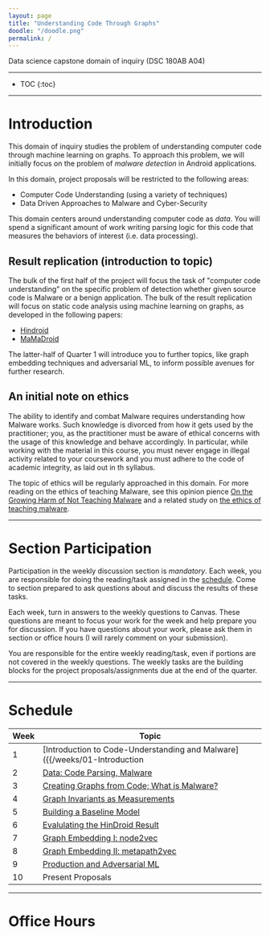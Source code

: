 ```yaml
---
layout: page
title: "Understanding Code Through Graphs"
doodle: "/doodle.png"
permalink: /
---
```


Data science capstone domain of inquiry (DSC 180AB A04)

---
* TOC
{:toc}

---

# Introduction

This domain of inquiry studies the problem of understanding computer
code through machine learning on graphs. To approach this problem, we
will initially focus on the problem of *malware detection* in Android
applications.

In this domain, project proposals will be restricted to the following
areas:
* Computer Code Understanding (using a variety of techniques)
* Data Driven Approaches to Malware and Cyber-Security

This domain centers around understanding computer code as *data*. You
will spend a significant amount of work writing parsing logic for this
code that measures the behaviors of interest (i.e. data processing).

## Result replication (introduction to topic)

The bulk of the first half of the project will focus the task of
"computer code understanding" on the specific problem of detection
whether given source code is Malware or a benign application. The bulk
of the result replication will focus on static code analysis using
machine learning on graphs, as developed in the following papers:
* [Hindroid](https://www.cse.ust.hk/~yqsong/papers/2017-KDD-HINDROID.pdf)
* [MaMaDroid](https://arxiv.org/pdf/1612.04433.pdf)

The latter-half of Quarter 1 will introduce you to further topics,
like graph embedding techniques and adversarial ML, to inform possible
avenues for further research.

## An initial note on ethics

The ability to identify and combat Malware requires understanding how
Malware works. Such knowledge is divorced from how it gets used by the
practitioner; you, as the practitioner must be aware of ethical
concerns with the usage of this knowledge and behave accordingly. In
particular, while working with the material in this course, you must
never engage in illegal activity related to your coursework and you
must adhere to the code of academic integrity, as laid out in th
syllabus.

The topic of ethics will be regularly approached in this domain. For
more reading on the ethics of teaching Malware, see this opinion
pience [On the Growing Harm of Not Teaching
Malware](http://www.csl.sri.com/users/neumann/cacm223.pdf) and a
related study on [the ethics of teaching
malware](https://www.ieee-security.org/TC/SPW2014/papers/5103a001.PDF).

---

# Section Participation

Participation in the weekly discussion section is *mandatory*. Each
week, you are responsible for doing the reading/task assigned in the
[schedule](#schedule). Come to section prepared to ask questions about
and discuss the results of these tasks.

Each week, turn in answers to the weekly questions to Canvas. These
questions are meant to focus your work for the week and help prepare
you for discussion. If you have questions about your work, please ask
them in section or office hours (I will rarely comment on your
submission).

You are responsible for the entire weekly reading/task, even if
portions are not covered in the weekly questions. The weekly tasks are
the building blocks for the project proposals/assignments due at the
end of the quarter.

---

# Schedule

|Week|Topic|
|--|--|
|1|[Introduction to Code-Understanding and Malware]({{/weeks/01-Introduction | relative_url }})|
|2|[Data: Code Parsing, Malware](/weeks/02-Data)|
|3|[Creating Graphs from Code; What is Malware?](/weeks/03-Android-Graphs)|
|4|[Graph Invariants as Measurements](/weeks/04-Graph-Features)|
|5|[Building a Baseline Model](/weeks/05-Baseline-Model)|
|6|[Evalulating the HinDroid Result](/weeks/06-Hindroid)|
|7|[Graph Embedding I: node2vec](/weeks/07-Graph-Embeddings-I)|
|8|[Graph Embedding II: metapath2vec](/weeks/08-Graph-Embeddings-II)|
|9|[Production and Adversarial ML](/weeks/09-Adversarial-ML)|
|10|Present Proposals|

---

# Office Hours





